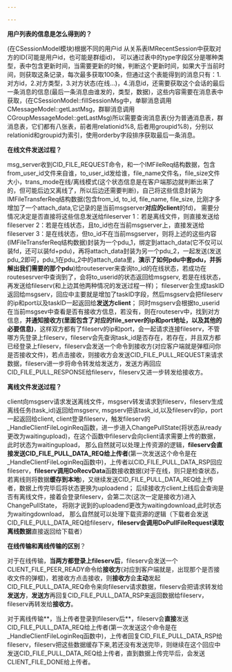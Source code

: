 ```yaml
---

---
```


**用户列表的信息是怎么得到的？**

(在CSessionModel模块)根据不同的用户id 从关系表IMRecentSession中获取对方的ID(可能是用户id，也可能是群组id)， 可以通过表中的type字段区分是哪种类型，表中包含更新时间，当需要更新的时候，判断这个更新时间，如果大于当前时间，则获取这条记录，每次最多获取100条，但通过这个表能得到的消息只有：1.对方id，2.对方类型，3.对方状态(在线...)，4.消息id，还需要获取这个会话的最后一条消息的信息(最后一条消息由谁发的，类型，数据)，这些内容需要在消息表中获取，(在CSessionModel::fillSessionMsg中，单聊消息调⽤CMessageModel::getLastMsg，群聊消息调⽤CGroupMessageModel::getLastMsg)所以需要查询消息表(分为普通消息表，群消息表，它们都有八张表，前者用relationid%8, 后者用groupid%8)，分别以relationid和groupid为索引，使用orderby字段排序获取最后一条消息。

**在线文件发送过程？**

msg_server收到CID_FILE_REQUEST命令，和一个IMFileReq结构数据，包含from_user_id⽂件来⾃谁，to_user_id发给谁，file_name⽂件名，file_size⽂件⼤⼩，trans_mode在线/离线模式(这个状态信息是在客户端那边就判断出来了的，但可能后边又离线了，所以后边还需要判断)，自己将这些信息封装为IMFileTransferReq结构数据(包含from_id, to_id, file_name, file_size, 比刚才多增加了一个attach_data,它记录的是当前msgserver**对应的client**的fd)， 需要分情况决定是否直接将这些信息发送给fileserver
1：若是离线文件，则直接发送给fileserver
2：若是在线状态，且to_id也在当前msgserver上，直接发送给fileserver
3：是在线状态，但to_id不在当前msgserver，则将上述的这些内容(IMFileTransferReq结构数据)封装为一个pdu_1，绑定到attach_data(它不仅可以装fd，还可以装fd+pdu)，再将attach_data封装为另一个pdu_2，一起发送(发送pdu_2即可，pdu_1在pdu_2中的attach_data里，**演示了如何pdu中套pdu，并拆解出我们需要的那个pdu**)给routeserver来查询to_id的在线状态，若成功在routesesrver中查询到了，会将to_userid的状态返回给msgserv, 若是在线状态，再发送给fileserv(和上边其他两种情况的发送过程一样)；
fileserver会生成taskID返回给msgserv，回应中主要就是增加了taskID字段，然后msgserv会把fileserv的ip和port以及taskID一起返回给**发送方client**；
同时msgserv会根据to_userid 在当前msgsev中查看是否有接收方信息，若没有，则在routeserv中，找到对方信息，**并通知接收方(⾥⾯包含了对应的file_server的ip和port地址，以及其他的必要信息)**，这样双方都有了fileserv的ip和port，会一起请求连接fileserv，不管哪方先登录上fileserv，fileserv会先查询task_id是否存在，若存在，并且双方都已经登录上fileserv，fileserv会发送一个命令到接收方(对应客户端就是弹框问你是否接收文件)，若点击接收，则接收方会发送CID_FILE_PULL_REQUEST来请求数据，fileserv进一步将命令转发给发送方，发送方再回应CID_FILE_PULL_RESPONSE给fileserv，fileserv又进一步转发给接收方。

**离线文件发送过程？**

client向msgserv请求发送离线文件，msgserv转发请求到fileserv，fileserv生成离线任务(task_id)返回给msgserv, msgserv把该task_id,以及fileserv的ip，port一起返回给client, client登录fileserv，触发fileserv的_HandleClientFileLoginReq函数，进一步进入ChangePullState(将状态从ready更改为waitingupload)，在这个函数中fileserv会向client请求需要上传的数据，此时状态为waitingupload， 那么自然就可以处理上传资源的逻辑，**fileserv会直接发送CID_FILE_PULL_DATA_REQ给上传者**(第一次发送这个命令是在_HandleClientFileLoginReq函数中)，上传者以CID_FILE_PULL_DATA_RSP回应fileserv，**fileserv调用DoRecvData**函数接收数据(对于在线，则只是检查状态， 若离线则将数据**缓存到本地**)，又继续发送CID_FILE_PULL_DATA_REQ给上传者，数据上传完毕后将状态更换为uploadend；
后续接收方client上线后会查询是否有离线文件，接着会登录fileserv，会第二次(这次一定是接收方)进入ChangePullState， 将刚才说到的uploadend更改为waitingdownload,此时状态为waitingdownload， 那么自然就可以处理下载资源的逻辑（下载者会发送CID_FILE_PULL_DATA_REQ给fileserv，**fileserv会调用DoPullFileRequest读取离线数据**直接返回给下载者）

**在线传输和离线传输的区别**？

对于在线传输，**当两方都登录上fileserv后**，fileserv会发送一个CLIENT_FILE_PEER_READY命令给**接收方**(对应到客户端就是，出现那个是否接收文件的弹框)，若接收方点击接收，则**接收方**会**主动**发起CID_FILE_PULL_DATA_REQ命令来向fileserv请求数据，fileserv会把请求转发给**发送方**，**发送方**再回复CID_FILE_PULL_DATA_RSP来返回数据给fileserv，fileserv再转发给**接收方**。

对于离线传输**，当上传者登录到fileserv后**，fileserv会**直接**发送CID_FILE_PULL_DATA_REQ给上传者(第一次发送这个命令是在_HandleClientFileLoginReq函数中)，上传者回复CID_FILE_PULL_DATA_RSP给fileserv，fileserv把这些数据缓存下来,若还没有发送完毕，则继续在这个回应中发送CID_FILE_PULL_DATA_REQ给上传者，直到数据上传完毕后，会发送CLIENT_FILE_DONE给上传者。